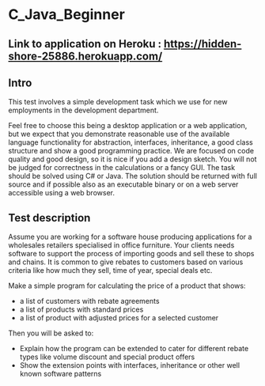 
# C_Java_Beginner
## Link to application on Heroku : https://hidden-shore-25886.herokuapp.com/
## Intro
This test involves a simple development task which we use for new employments in the development department. 

Feel free to choose this being a desktop application or a web application, but we expect that you demonstrate reasonable use of the available language functionality for abstraction, interfaces, inheritance, a good class structure and show a good programming practice. We are focused on code quality and good design, so it is nice if you add a design sketch. You will not be judged for correctness in the calculations or a fancy GUI.
The task should be solved using C# or Java. The solution should be returned with full source and if possible also as an executable binary or on a web server accessible using a web browser.

## Test description
Assume you are working for a software house producing applications for a wholesales retailers specialised in office furniture. Your clients needs software to support the process of importing goods and sell these to shops and chains. It is common to give rebates to customers based on various criteria like how much they sell, time of year, special deals etc. 

Make a simple program for calculating the price of a product that shows:
- a list of customers with rebate agreements
- a list of products with standard prices
- a list of product with adjusted prices for a selected customer

Then you will be asked to:
- Explain how the program can be extended to cater for different rebate types like volume discount and special product offers
- Show the extension points with interfaces, inheritance or other well known software patterns

